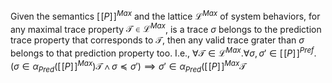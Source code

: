 Given the semantics $[\![P]\!]^{Max}$ and the lattice $\mathcal L ^{Max}$ of system behaviors, for any maximal trace property $\mathcal T \in \mathcal L ^{Max}$, is a trace $\sigma$ belongs to the prediction trace property that corresponds to $\mathcal T$, then any valid trace grater than $\sigma$   belongs to that prediction property too. I.e., $\forall \mathcal T \in \mathcal L ^{Max} . \forall \sigma, \sigma' \in [\![P]\!]^{Pref} . (\sigma \in \alpha_{Pred} ([\![P]\!]^{Max}) \mathcal T \land \sigma \preccurlyeq \sigma') \implies \sigma' \in \alpha_{Pred} ([\![P]\!]^{Max}\mathcal T$  